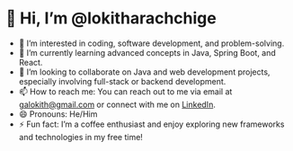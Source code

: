 # 👋 Hi, I’m @lokitharachchige

- 👀 I’m interested in coding, software development, and problem-solving.
- 🌱 I’m currently learning advanced concepts in Java, Spring Boot, and React.
- 💞️ I’m looking to collaborate on Java and web development projects, especially involving full-stack or backend development.
- 📫 How to reach me: You can reach out to me via email at galokith@gmail.com or connect with me on [LinkedIn](https://www.linkedin.com/in/lokith-arachchige-b96b232aa/).
- 😄 Pronouns: He/Him
- ⚡ Fun fact: I’m a coffee enthusiast and enjoy exploring new frameworks and technologies in my free time!

<!---
lokitharachchige/lokitharachchige is a ✨ special ✨ repository because its `README.md` (this file) appears on your GitHub
